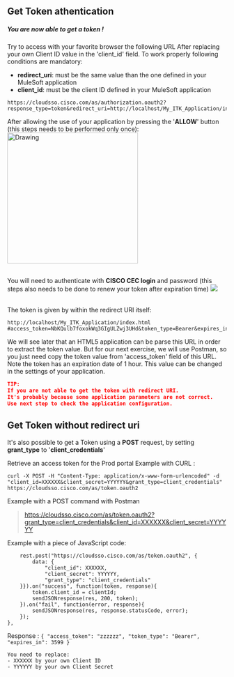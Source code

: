 ##  Get Token athentication
<H5>You are now able to get a token ! </H5>

Try to access with your favorite browser the following URL
After replacing your own Client ID value in the 'client_id' field.
To work properly following conditions are mandatory:
- **redirect_uri**: must be the same value than the one defined in your MuleSoft application
- **client_id**: must be the client ID defined in your MuleSoft application

```
https://cloudsso.cisco.com/as/authorization.oauth2?response_type=token&redirect_uri=http://localhost/My_ITK_Application/index.html&client_id='replace_with_your_own_Client_ID'

```
After allowing the use of your application by pressing the '**ALLOW**' button
(this steps needs to be performed only once):
<img src="/posts/files/itk-start-ref-api-101/assets/images/Start-REF-API-101-11.jpg" alt="Drawing" style="width: 300px"/><br/><br/>



You will need to authenticate with **CISCO CEC login** and password
(this steps also needs to be done to renew your token after expiration time)
  ![](/posts/files/itk-start-ref-api-101/assets/images/Start-REF-API-101-12.jpg)<br/><br/>



The token is given by within the redirect URI itself:
```
http://localhost/My_ITK_Application/index.html
#access_token=NbKQulb7foxokWq3GIgULZwj3UHd&token_type=Bearer&expires_in=3599

```


We will see later that an HTML5 application can be parse this URL in order to extract the token value.
But for our next exercise, we will use Postman, so you just need copy the token value from 'access_token' field of this URL.
Note the token has an expiration date of 1 hour.
This value can be changed in the settings of your application.


```json
TIP:
If you are not able to get the token with redirect URI.
It's probably because some application parameters are not correct.
Use next step to check the application configuration.

```

##  Get Token without redirect uri

It's also possible to get a Token using a **POST** request, 
by setting **grant_type** to '**client_credentials**'

Retrieve an access token for the Prod portal
Example with CURL :

`curl -X POST -H "Content-Type: application/x-www-form-urlencoded" -d "client_id=XXXXXX&client_secret=YYYYYY&grant_type=client_credentials" https://cloudsso.cisco.com/as/token.oauth2
`

Example with a POST command with Postman
> https://cloudsso.cisco.com/as/token.oauth2?grant_type=client_credentials&client_id=XXXXXX&client_secret=YYYYYY

Example with a piece of JavaScript code:

        rest.post("https://cloudsso.cisco.com/as/token.oauth2", {
            data: {
                "client_id": XXXXXX,
                "client_secret": YYYYYY,
                "grant_type": "client_credentials"
        }}).on("success", function(token, response){
            token.client_id = clientId;
            sendJSONresponse(res, 200, token);
        }).on("fail", function(error, response){
            sendJSONresponse(res, response.statusCode, error);
        });
    },



Response :
`{ "access_token": "zzzzzz", "token_type": "Bearer", "expires_in": 3599 }
`

```
You need to replace:
- XXXXXX by your own Client ID
- YYYYYY by your own Client Secret

```